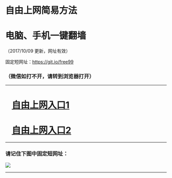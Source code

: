 ﻿# 自由上网简易方法

# 电脑、手机一键翻墙

（2017/10/09 更新，网址有效）

固定短网址：https://git.io/free99

### （微信如打不开，请转到浏览器打开）


***





# &nbsp;&nbsp; <a href="http://ft2313113816.fwq-tz-1001.info/fwqtz01.html?t=100900127649 " target="_blank">自由上网入口1</a>
# &nbsp;&nbsp; <a href="http://ft77415432.fwq-tz-1002.info/fwqtz02.html?t=100900112512 " target="_blank">自由上网入口2</a>
***

### 请记住下图中固定短网址：

<img src="https://s3-us-west-2.amazonaws.com/fwq-1001/yjfq-20170905okok.png" /> 


***


